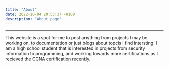 ```yaml
---
title: "About"
date: 2022-10-04 20:55:37 +0100
description: "About page"
---
```

---
This website is a spot for me to post anything from projects I may be working on, to documentation or just blogs about topcis I find intersting. I am a high school student that is interested in projects from security information to programming, and working towards more certifications as I recieved the CCNA certification recently.

